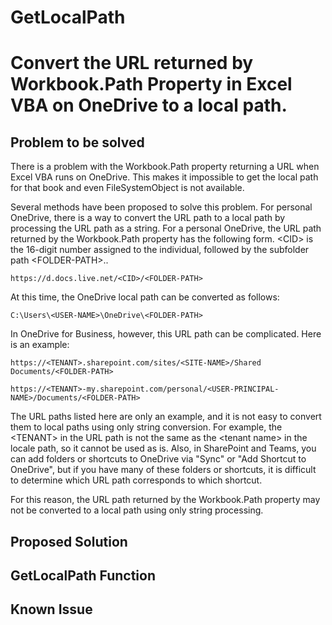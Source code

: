 # GetLocalPath
# Convert the URL returned by Workbook.Path Property in Excel VBA on OneDrive to a local path.  

## Problem to be solved  
  
There is a problem with the Workbook.Path property returning a URL when Excel VBA runs on OneDrive. This makes it impossible to get the local path for that book and even FileSystemObject is not available.     
  
Several methods have been proposed to solve this problem. For personal OneDrive, there is a way to convert the URL path to a local path by processing the URL path as a string.
For a personal OneDrive, the URL path returned by the Workbook.Path property has the following form. \<CID> is the 16-digit number assigned to the individual, followed by the subfolder path \<FOLDER-PATH>..  
```  
https://d.docs.live.net/<CID>/<FOLDER-PATH>
```  
At this time, the OneDrive local path can be converted as follows:    
```  
C:\Users\<USER-NAME>\OneDrive\<FOLDER-PATH>
```    
In OneDrive for Business, however, this URL path can be complicated. Here is an example:  
```
https://<TENANT>.sharepoint.com/sites/<SITE-NAME>/Shared Documents/<FOLDER-PATH>
```
```    
https://<TENANT>-my.sharepoint.com/personal/<USER-PRINCIPAL-NAME>/Documents/<FOLDER-PATH>
```  
The URL paths listed here are only an example, and it is not easy to convert them to local paths using only string conversion. For example, the \<TENANT> in the URL path is not the same as the \<tenant name> in the locale path, so it cannot be used as is. Also, in SharePoint and Teams, you can add folders or shortcuts to OneDrive via "Sync" or "Add Shortcut to OneDrive", but if you have many of these folders or shortcuts, it is difficult to determine which URL path corresponds to which shortcut.   
  
For this reason, the URL path returned by the Workbook.Path property may not be converted to a local path using only string processing.  
  
## Proposed Solution  

## GetLocalPath Function

## Known Issue
  
